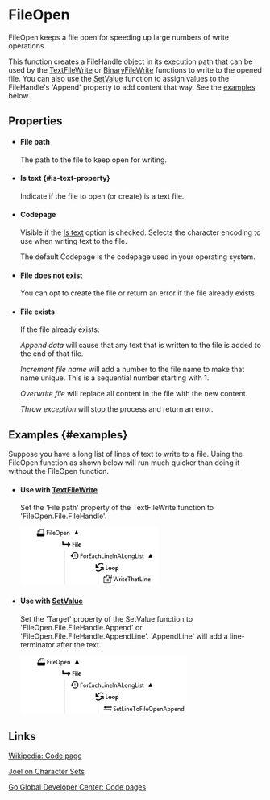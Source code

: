 FileOpen
========

FileOpen keeps a file open for speeding up large numbers of write operations.

This function creates a FileHandle object in its execution path that can be used by the 
[TextFileWrite](../TextFileWrite/) or [BinaryFileWrite](../BinaryFileWrite/) 
functions to write to the opened file. You can also use the [SetValue](~/Support/BuiltIn/Functions/SetValue/) 
function to assign values to the FileHandle's 'Append' property to add content that way. See 
the [examples](#examples) below.

Properties
----------

-  #### File path

    The path to the file to keep open for writing.

-  #### Is text {#is-text-property}

    Indicate if the file to open (or create) is a text file.

-  #### Codepage

    Visible if the [Is text](#is-text-property) option is checked. 
    Selects the character encoding to use when writing text to the file.
    
    The default Codepage is the codepage used in your operating system.

-  #### File does not exist

    You can opt to create the file or return an error if the file
    already exists.

-  #### File exists

    If the file already exists:

    *Append data* will cause that any text that is written to the file is added to the end 
    of that file.

    *Increment file name* will add a number to the file name to make that name unique. This 
    is a sequential number starting with 1.

    *Overwrite file* will replace all content in the file with the new content.

    *Throw exception* will stop the process and return an error.

Examples {#examples}
--------

Suppose you have a long list of lines of text to write to a file. Using the FileOpen function 
as shown below will run much quicker than doing it without the FileOpen function. 

-  #### Use with [TextFileWrite](../TextFileWrite/)

    Set the 'File path' property of the TextFileWrite function to 'FileOpen.File.FileHandle'. 

    ![](TextFileWriteExample.png)

-  #### Use with [SetValue](~/Support/BuiltIn/Functions/SetValue/)

    Set the 'Target' property of the SetValue function to 'FileOpen.File.FileHandle.Append' 
    or 'FileOpen.File.FileHandle.AppendLine'. 'AppendLine' will add a line-terminator after 
    the text.

    ![](SetValueExample.png)

Links
-----

[Wikipedia: Code page](http://en.wikipedia.org/wiki/Code_page)

[Joel on Character Sets](http://www.joelonsoftware.com/articles/Unicode.html)

[Go Global Developer Center: Code pages](http://msdn.microsoft.com/en-us/goglobal/bb964653.aspx)
